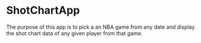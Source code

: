 # ShotChartApp
The purpose of this app is to pick a an NBA game from any date and display the shot chart data of any given player from that game.

